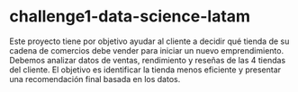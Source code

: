 # challenge1-data-science-latam
Este proyecto tiene por objetivo ayudar al cliente a decidir qué tienda de su cadena de comercios debe vender para iniciar un nuevo emprendimiento. Debemos analizar datos de ventas, rendimiento y reseñas de las 4 tiendas del cliente. El objetivo es identificar la tienda menos eficiente y presentar una recomendación final basada en los datos.
